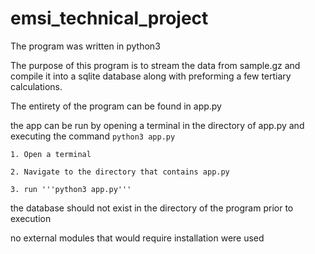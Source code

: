 # emsi_technical_project

The program was written in python3

The purpose of this program is to stream the data from sample.gz and compile it into a sqlite database along with preforming a few tertiary calculations.

The entirety of the program can be found in app.py

the app can be run by opening a terminal in the directory of app.py and executing the command ```python3 app.py```
    
    1. Open a terminal
    
    2. Navigate to the directory that contains app.py
    
    3. run '''python3 app.py'''

the database should not exist in the directory of the program prior to execution

no external modules that would require installation were used